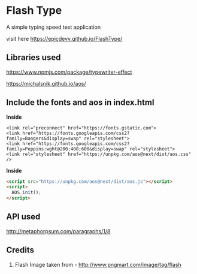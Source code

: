 # Flash Type

A simple typing speed test application

visit here https://epicdevv.github.io/FlashType/

## Libraries used

https://www.npmjs.com/package/typewriter-effect

https://michalsnik.github.io/aos/

## Include the fonts and aos in index.html

**Inside <head>**
  
```
<link rel="preconnect" href="https://fonts.gstatic.com">
<link href="https://fonts.googleapis.com/css2?family=Bangers&display=swap" rel="stylesheet">
<link href="https://fonts.googleapis.com/css2?family=Poppins:wght@200;400;600&display=swap" rel="stylesheet">
<link rel="stylesheet" href="https://unpkg.com/aos@next/dist/aos.css" />
```

**Inside <body>**
  
```html
<script src="https://unpkg.com/aos@next/dist/aos.js"></script>
<script>
  AOS.init();
</script>
```

## API used

http://metaphorpsum.com/paragraphs/1/8

## Credits

1. Flash Image taken from - http://www.pngmart.com/image/tag/flash
